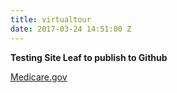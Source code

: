 ```yaml
---
title: virtualtour
date: 2017-03-24 14:51:00 Z
---
```


**Testing Site Leaf to publish to Github**

[Medicare.gov](http://www.medicare.gov)